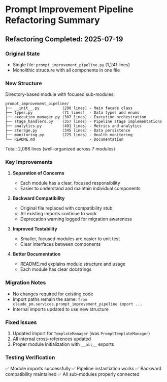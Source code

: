# Prompt Improvement Pipeline Refactoring Summary

## Refactoring Completed: 2025-07-19

### Original State
- Single file: `prompt_improvement_pipeline.py` (1,241 lines)
- Monolithic structure with all components in one file

### New Structure
Directory-based module with focused sub-modules:

```
prompt_improvement_pipeline/
├── __init__.py          (290 lines) - Main facade class
├── types.py             (71 lines)  - Data types and enums
├── execution_manager.py (307 lines) - Execution orchestration
├── stage_handlers.py    (357 lines) - Pipeline stage implementations
├── analytics.py         (491 lines) - Metrics and analytics
├── storage.py           (345 lines) - Data persistence
├── monitoring.py        (225 lines) - Health monitoring
└── README.md                        - Documentation
```

Total: 2,086 lines (well-organized across 7 modules)

### Key Improvements

1. **Separation of Concerns**
   - Each module has a clear, focused responsibility
   - Easier to understand and maintain individual components

2. **Backward Compatibility**
   - Original file replaced with compatibility stub
   - All existing imports continue to work
   - Deprecation warning logged for migration awareness

3. **Improved Testability**
   - Smaller, focused modules are easier to unit test
   - Clear interfaces between components

4. **Better Documentation**
   - README.md explains module structure and usage
   - Each module has clear docstrings

### Migration Notes

- No changes required for existing code
- Import paths remain the same: `from claude_pm.services.prompt_improvement_pipeline import ...`
- Internal imports updated to use new structure

### Fixed Issues

1. Updated import for `TemplateManager` (was `PromptTemplateManager`)
2. All internal cross-references updated
3. Proper module initialization with `__all__` exports

### Testing Verification

✅ Module imports successfully
✅ Pipeline instantiation works
✅ Backward compatibility maintained
✅ All sub-modules properly connected